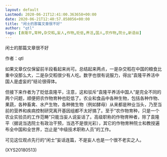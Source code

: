 ```yaml
---
layout: default
Lastmod: 2020-06-21T12:41:00.363658+00:00
date: 2020-06-21T12:40:57.858056+00:00
title: "闲士的那篇文章很不好"
author: "qtl"
tags: [袁隆平,育种,杂交稻,妄人,作物,贬低,养活,国人,农作物,院士,新语丝]
---
```


闲士的那篇文章很不好

作者：qtl

如果文章仅仅保留前半段看起来尚可。总结起来两点，一是杂交稻在中国的粮食比重中没那么大，二是杂交稻很少有人吃。数字也很有说服力，得出“袁隆平养活中国人是虚妄的”结论很得体。

但接下来作者为了贬低袁隆平，注意，这和驳斥“袁隆平养活中国人”是完全不同的两个问题，顺便把农作物育种也贬低了。农业和食品中各种生物，包括各种作物、果蔬，各种畜禽、水产生物，各种微生物（例如酵母）从来都是种业当头，乃至当前的营养和疾病控制研究离开基因组都不太好搞了。至于“农作物育种，只是一个农业实验员的工作范畴”只能当妄人说妄话了。高级职称的作物育种者，除了袁隆平（据说当选院士有政治干预，当选不是很光彩），其它的作物育种院士和教授遍布全中国和全世界，岂止是“中级技术职称人员”的工作。

可见这位观点先行的“闲士”妄话连篇，不是妄人也是一个很不老实之人。

(XYS20180513)


